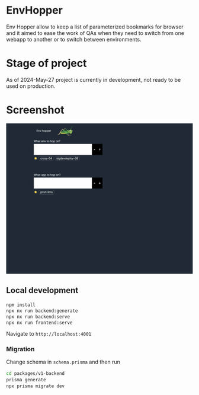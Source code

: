 # EnvHopper

Env Hopper allow to keep a list of parameterized bookmarks for browser and it aimed to ease the work of QAs when they need to switch from one webapp to another or to switch between environments.

# Stage of project

As of 2024-May-27 project is currently in development, not ready to be used on production.

# Screenshot

![Env Hopper Demo](docs/env_hopper.gif)

## Local development

```
npm install
npx nx run backend:generate
npx nx run backend:serve
npx nx run frontend:serve
```

Navigate to `http://localhost:4001`

### Migration

Change schema in `schema.prisma` and then run

```bash
cd packages/v1-backend
prisma generate
npx prisma migrate dev
```
